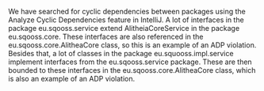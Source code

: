 We have searched for cyclic dependencies between packages using the Analyze Cyclic Dependencies feature in IntelliJ.
A lot of interfaces in the package eu.sqooss.service extend AlitheiaCoreService in the package eu.sqooss.core. These interfaces are also referenced in the eu.sqooss.core.AlitheaCore class, so this is an example of an ADP violation.
Besides that, a lot of classes in the package eu.squooss.impl.service implement interfaces from the eu.sqooss.service package. These are then bounded to these interfaces in the eu.sqooss.core.AlitheaCore class, which is also an example of an ADP violation.